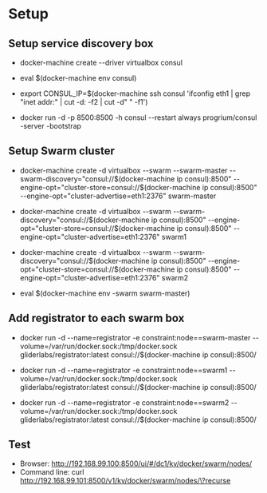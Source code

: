 Setup
==

Setup service discovery box
---------------------------------
- docker-machine create --driver virtualbox consul

- eval $(docker-machine env consul)

- export CONSUL_IP=$(docker-machine ssh consul 'ifconfig eth1 | grep "inet addr:" | cut -d: -f2 | cut -d" " -f1')

- docker run -d -p 8500:8500 -h consul --restart always progrium/consul -server -bootstrap

Setup Swarm cluster
-------------------------
- docker-machine create -d virtualbox  --swarm --swarm-master --swarm-discovery="consul://$(docker-machine ip consul):8500"  --engine-opt="cluster-store=consul://$(docker-machine ip consul):8500" --engine-opt="cluster-advertise=eth1:2376" swarm-master

- docker-machine create -d virtualbox  --swarm --swarm-discovery="consul://$(docker-machine ip consul):8500"  --engine-opt="cluster-store=consul://$(docker-machine ip consul):8500" --engine-opt="cluster-advertise=eth1:2376" swarm1

- docker-machine create -d virtualbox  --swarm --swarm-discovery="consul://$(docker-machine ip consul):8500"  --engine-opt="cluster-store=consul://$(docker-machine ip consul):8500" --engine-opt="cluster-advertise=eth1:2376" swarm2

- eval $(docker-machine env -swarm swarm-master)

Add registrator to each swarm box
------------------------------------

- docker run -d --name=registrator -e constraint:node==swarm-master --volume=/var/run/docker.sock:/tmp/docker.sock gliderlabs/registrator:latest consul://$(docker-machine ip consul):8500/

- docker run -d --name=registrator -e constraint:node==swarm1 --volume=/var/run/docker.sock:/tmp/docker.sock gliderlabs/registrator:latest consul://$(docker-machine ip consul):8500/

- docker run -d --name=registrator -e constraint:node==swarm2 --volume=/var/run/docker.sock:/tmp/docker.sock gliderlabs/registrator:latest consul://$(docker-machine ip consul):8500/

Test
-------
- Browser:           http://192.168.99.100:8500/ui/#/dc1/kv/docker/swarm/nodes/
- Command line: curl http://192.168.99.101:8500/v1/kv/docker/swarm/nodes/\?recurse
